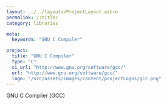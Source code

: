 ```yaml
---
layout: ../../layouts/ProjectLayout.astro
permalink: /:title/
category: libraries

meta:
  keywords: "GNU C Compiler"

project:
  title: "GNU C Compiler"
  type: "C"
  ci_url: "http://www.gnu.org/software/gcc/"
  url: "http://www.gnu.org/software/gcc/"
  logo: "/src/assets/images/content/projectLogos/gcc.png"
---
```


<p>GNU C Compiler (GCC)</p>
